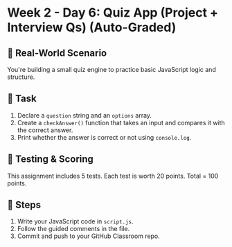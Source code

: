 # Week 2 - Day 6: Quiz App (Project + Interview Qs) (Auto-Graded)

## 🧠 Real-World Scenario
You're building a small quiz engine to practice basic JavaScript logic and structure.

## 🎯 Task
1. Declare a `question` string and an `options` array.
2. Create a `checkAnswer()` function that takes an input and compares it with the correct answer.
3. Print whether the answer is correct or not using `console.log`.

## 🧪 Testing & Scoring
This assignment includes 5 tests. Each test is worth 20 points. Total = 100 points.

## 🚀 Steps
1. Write your JavaScript code in `script.js`.
2. Follow the guided comments in the file.
3. Commit and push to your GitHub Classroom repo.
